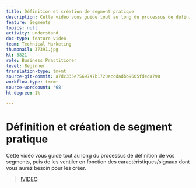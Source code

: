 ```yaml
---
title: Définition et création de segment pratique
description: Cette vidéo vous guide tout au long du processus de définition de vos segments, puis de les ventiler en fonction des caractéristiques/signaux dont vous aurez besoin pour les créer.
feature: Segments
topics: null
activity: understand
doc-type: feature video
team: Technical Marketing
thumbnail: 37391.jpg
kt: 5821
role: Business Practitioner
level: Beginner
translation-type: tm+mt
source-git-commit: a7dc335e75697a7b1720eccdadbb9605fdeda798
workflow-type: tm+mt
source-wordcount: '68'
ht-degree: 1%

---
```



# Définition et création de segment pratique

Cette vidéo vous guide tout au long du processus de définition de vos segments, puis de les ventiler en fonction des caractéristiques/signaux dont vous aurez besoin pour les créer.

>[!VIDEO](https://video.tv.adobe.com/v/37391/?quality=12&learn=on)
